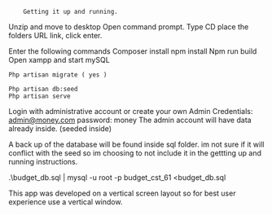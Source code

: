         Getting it up and running. 

Unzip and move to desktop
Open command prompt. Type CD  place the folders URL link,  click enter. 

Enter the following commands
    Composer install
    npm install
    Npm run build 
    Open xampp and start mySQL 

    Php artisan migrate ( yes )
    
    Php artisan db:seed
    Php artisan serve

Login with administrative account or create your own 
    Admin Credentials: admin@money.com  password: money
    The admin account will have data already inside. (seeded inside)


A back up of the database will be found inside sql folder.
im not sure if it will conflict with the seed so im choosing to not include it in
    the gettting up and running instructions. 

.\budget_db.sql | mysql -u root -p budget_cst_61 <budget_db.sql


This app was developed on a vertical screen layout so for best user experience 
    use a vertical window. 

